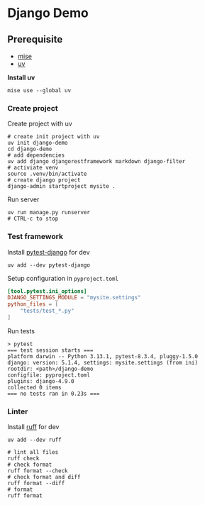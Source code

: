 # Django Demo

## Prerequisite

* [mise](https://github.com/jdx/mise)
* [uv](https://github.com/astral-sh/uv)

**Install uv**

```shell
mise use --global uv
```

### Create project

Create project with uv
```shell
# create init project with uv
uv init django-demo
cd django-demo
# add dependencies
uv add django djangorestframework markdown django-filter
# activiate venv
source .venv/bin/activate
# create django project
django-admin startproject mysite .
```

Run server

```shell
uv run manage.py runserver
# CTRL-c to stop
```

### Test framework

Install [pytest-django](https://pytest-django.readthedocs.io/en/latest/index.html) for dev

```
uv add --dev pytest-django
```

Setup configuration in `pyproject.toml`

```toml
[tool.pytest.ini_options]
DJANGO_SETTINGS_MODULE = "mysite.settings"
python_files = [
    "tests/test_*.py"
]
```

Run tests

```shell
> pytest
=== test session starts ===
platform darwin -- Python 3.13.1, pytest-8.3.4, pluggy-1.5.0
django: version: 5.1.4, settings: mysite.settings (from ini)
rootdir: <path>/django-demo
configfile: pyproject.toml
plugins: django-4.9.0
collected 0 items
=== no tests ran in 0.23s ===
```

### Linter

Install [ruff](https://github.com/astral-sh/ruff) for dev

```shell
uv add --dev ruff

# lint all files
ruff check
# check format
ruff format --check
# check format and diff
ruff format --diff
# format
ruff format
```
